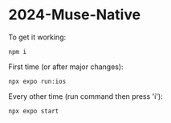 # 2024-Muse-Native

To get it working: 

```
npm i
```
First time (or after major changes):
```
npx expo run:ios
```
Every other time (run command then press 'i'):
```
npx expo start
```
